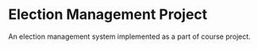 # Election Management Project

An election management system implemented as a part of course project. 
